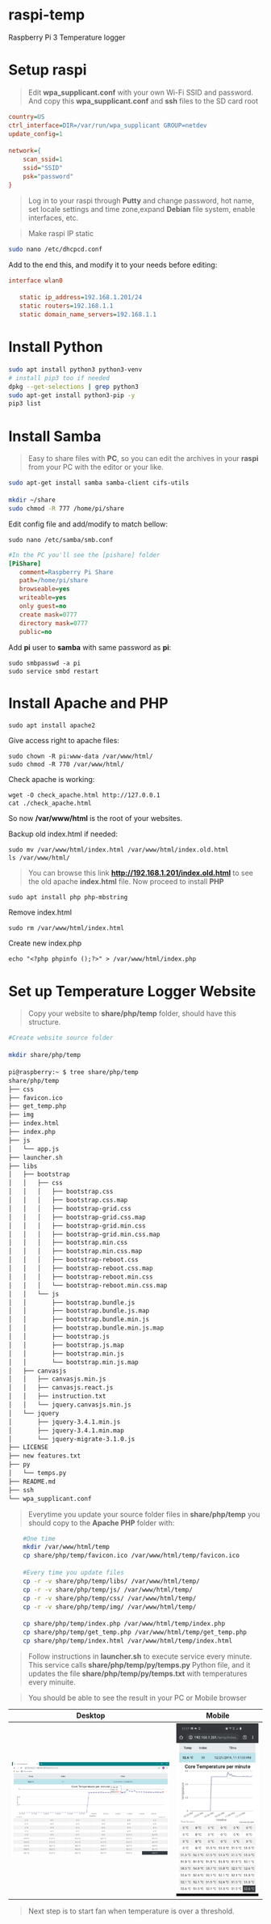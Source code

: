# raspi-temp
Raspberry Pi 3 Temperature logger

# Setup raspi

> Edit **wpa_supplicant.conf** with your own Wi-Fi SSID and password. And copy this **wpa_supplicant.conf** and **ssh** files to the SD card root

```ini
country=US
ctrl_interface=DIR=/var/run/wpa_supplicant GROUP=netdev
update_config=1

network={
	scan_ssid=1
	ssid="SSID"
	psk="password"
}
```

> Log in to your raspi through **Putty** and change password, hot name, set locale settings and time zone,expand **Debian** file system, enable interfaces, etc.

> Make raspi IP static

```bash
sudo nano /etc/dhcpcd.conf
```

Add to the end this, and modify it to your needs before editing:

```ini
interface wlan0

   static ip_address=192.168.1.201/24
   static routers=192.168.1.1
   static domain_name_servers=192.168.1.1
```

# Install Python

```bash
sudo apt install python3 python3-venv
# install pip3 too if needed
dpkg --get-selections | grep python3
sudo apt-get install python3-pip -y
pip3 list
```

# Install Samba
> Easy to share files with **PC**, so you can edit the archives in your **raspi** from your PC with the editor or your like.

```bash
sudo apt-get install samba samba-client cifs-utils

mkdir ~/share
sudo chmod -R 777 /home/pi/share
```

Edit config file and add/modify to match bellow:

	sudo nano /etc/samba/smb.conf

```ini
#In the PC you'll see the [pishare] folder
[PiShare]
   comment=Raspberry Pi Share
   path=/home/pi/share
   browseable=yes
   writeable=yes
   only guest=no
   create mask=0777
   directory mask=0777
   public=no
```

Add **pi** user to **samba** with same password as **pi**:

	sudo smbpasswd -a pi
	sudo service smbd restart

# Install Apache and PHP

	sudo apt install apache2
Give access right to apache files:

	sudo chown -R pi:www-data /var/www/html/
	sudo chmod -R 770 /var/www/html/

Check apache is working:

	wget -O check_apache.html http://127.0.0.1
	cat ./check_apache.html

So now **/var/www/html** is the root of your websites.

Backup old index.html if needed:

	sudo mv /var/www/html/index.html /var/www/html/index.old.html
	ls /var/www/html/

> You can browse this link **http://192.168.1.201/index.old.html** to see the old apache **index.html** file. Now proceed to install **PHP**

	sudo apt install php php-mbstring

Remove index.html

	sudo rm /var/www/html/index.html

Create new index.php

	echo "<?php phpinfo ();?>" > /var/www/html/index.php

# Set up Temperature Logger Website

> Copy your website to **share/php/temp** folder, should have this structure.

```bash
#Create website source folder

mkdir share/php/temp

pi@raspberry:~ $ tree share/php/temp
share/php/temp
├── css
├── favicon.ico
├── get_temp.php
├── img
├── index.html
├── index.php
├── js
│   └── app.js
├── launcher.sh
├── libs
│   ├── bootstrap
│   │   ├── css
│   │   │   ├── bootstrap.css
│   │   │   ├── bootstrap.css.map
│   │   │   ├── bootstrap-grid.css
│   │   │   ├── bootstrap-grid.css.map
│   │   │   ├── bootstrap-grid.min.css
│   │   │   ├── bootstrap-grid.min.css.map
│   │   │   ├── bootstrap.min.css
│   │   │   ├── bootstrap.min.css.map
│   │   │   ├── bootstrap-reboot.css
│   │   │   ├── bootstrap-reboot.css.map
│   │   │   ├── bootstrap-reboot.min.css
│   │   │   └── bootstrap-reboot.min.css.map
│   │   └── js
│   │       ├── bootstrap.bundle.js
│   │       ├── bootstrap.bundle.js.map
│   │       ├── bootstrap.bundle.min.js
│   │       ├── bootstrap.bundle.min.js.map
│   │       ├── bootstrap.js
│   │       ├── bootstrap.js.map
│   │       ├── bootstrap.min.js
│   │       └── bootstrap.min.js.map
│   ├── canvasjs
│   │   ├── canvasjs.min.js
│   │   ├── canvasjs.react.js
│   │   ├── instruction.txt
│   │   └── jquery.canvasjs.min.js
│   └── jquery
│       ├── jquery-3.4.1.min.js
│       ├── jquery-3.4.1.min.map
│       └── jquery-migrate-3.1.0.js
├── LICENSE
├── new features.txt
├── py
│   └── temps.py
├── README.md
├── ssh
└── wpa_supplicant.conf
```

> Everytime you update your source folder files in **share/php/temp** you should copy to the **Apache PHP** folder with:

```bash
	#One time
	mkdir /var/www/html/temp
	cp share/php/temp/favicon.ico /var/www/html/temp/favicon.ico
	
	#Every time you update files
	cp -r -v share/php/temp/libs/ /var/www/html/temp/
	cp -r -v share/php/temp/js/ /var/www/html/temp/
	cp -r -v share/php/temp/css/ /var/www/html/temp/
	cp -r -v share/php/temp/img/ /var/www/html/temp/

	cp share/php/temp/index.php /var/www/html/temp/index.php
	cp share/php/temp/get_temp.php /var/www/html/temp/get_temp.php
	cp share/php/temp/index.html /var/www/html/temp/index.html
```

> Follow instructions in **launcher.sh** to execute service every minute. This service calls **share/php/temp/py/temps.py** Python file, and it updates the file **share/php/temp/py/temps.txt** with temperatures every minuite.

> You should be able to see the result in your PC or Mobile browser

Desktop | Mobile
------------ | -------------
![title](img/Screenshot_01.png) | ![title](img/Screenshot_02.jpg)

> Next step is to start fan when temperature is over a threshold.